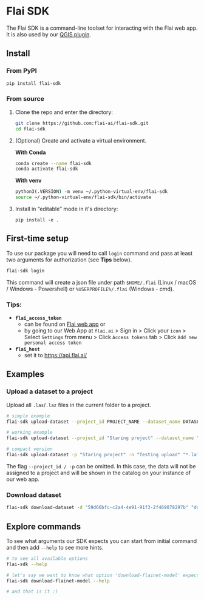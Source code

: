 # Flai SDK
    
The Flai SDK is a command-line toolset for interacting with the Flai web app. It is also used by our [QGIS plugin](https://plugins.qgis.org/plugins/flai_cli_interface).


## Install

### From PyPI

```bash
pip install flai-sdk
```

### From source

1. Clone the repo and enter the directory:

    ```bash
    git clone https://github.com:flai-ai/flai-sdk.git
    cd flai-sdk
    ```

2. (Optional) Create and activate a virtual environment.

    **With Conda**

    ```bash
    conda create --name flai-sdk
    conda activate flai-sdk
    ```

    **With venv**

    ```bash
    python3(.VERSION) -m venv ~/.python-virtual-env/flai-sdk
    source ~/.python-virtual-env/flai-sdk/bin/activate
    ```

3. Install in “editable” mode in it's directory:

    `pip install -e .`


## First-time setup

To use our package you will need to call `login` command and pass at least two arguments for authorization (see **Tips** below). 

```bash
flai-sdk login
```

This command will create a json file under path `$HOME/.flai` (Linux / macOS / Windows - Powershell) or `%USERPROFILE%/.flai` (Windows - cmd).

### **Tips:**

 * **`flai_access_token`**
     - can be found on [Flai web app](https://app.flai.ai/#/admin/pages:user-settings?tab=access_tokens) or 
     - by going to our Web App at `flai.ai` > Sign in > Click your `icon` > Select `Settings` from menu > Click `Access tokens` tab > Click `Add new personal access token`
 * **`flai_host`**
     - set it to https://api.flai.ai/


## Examples

### Upload a dataset to a project 

Upload all `.las`/`.laz` files in the current folder to a project.

```bash
# simple example
flai-sdk upload-dataset --project_id PROJECT_NAME --dataset_name DATASET_NAME FILES

# working example
flai-sdk upload-dataset --project_id "Staring project" --dataset_name "Testing upload" "*.la?"

# compact version
flai-sdk upload-dataset -p "Staring project" -n "Testing upload" "*.la?"
```

The flag `--project_id / -p` can be omitted. In this case, the data will not be assigned to a project and will be shown in the catalog on your instance of our web app.

### Download dataset

```bash
flai-sdk download-dataset -d "59d66bfc-c2a4-4e91-91f3-2f469078297b" "downloaded files.zip"
```


## Explore commands

To see what arguments our SDK expects you can start from initial command and then add `--help` to see more hints.

```bash
# to see all available options
flai-sdk --help

# let's say we want to know what option 'download-flainet-model' expects
flai-sdk download-flainet-model --help

# and that is it :)
```